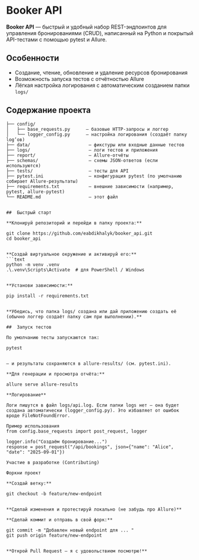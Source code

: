 
# Booker API

**Booker API** — быстрый и удобный набор REST-эндпоинтов для управления бронированиями (CRUD), написанный на Python и покрытый API-тестами с помощью pytest и Allure.

##  Особенности
- Создание, чтение, обновление и удаление ресурсов бронирования  
- Возможность запуска тестов с отчётностью Allure  
- Лёгкая настройка логирования с автоматическим созданием папки `logs/`

##  Содержание проекта
```text
├── config/
│   ├── base_requests.py      — базовые HTTP-запросы и логгер  
│   └── logger_config.py      — настройка логирования (создаёт папку log’ов)  
├── data/                      — фикстуры или входные данные тестов  
├── logs/                      — логи тестов и приложения  
├── report/                    — Allure-отчёты  
├── schemas/                   — схемы JSON-ответов (если используются)  
├── tests/                     — тесты для API  
├── pytest.ini                 — конфигурация pytest (по умолчанию собирает Allure-результаты)  
├── requirements.txt           — внешние зависимости (например, pytest, allure-pytest)  
└── README.md                  — этот файл


##  Быстрый старт

**Клонируй репозиторий и перейди в папку проекта:**

git clone https://github.com/eabdikhalyk/booker_api.git
cd booker_api


**Создай виртуальное окружение и активируй его:**
```text
python -m venv .venv
.\.venv\Scripts\Activate  # для PowerShell / Windows


**Установи зависимости:**

pip install -r requirements.txt


**Убедись, что папка logs/ создана или дай приложению создать её (обычно логгер создаёт папку сам при выполнении).**

##  Запуск тестов 

По умолчанию тесты запускаются так:

pytest


— и результаты сохраняются в allure-results/ (см. pytest.ini).

**Для генерации и просмотра отчёта:**

allure serve allure-results

**Логирование**

Логи пишутся в файл logs/api.log. Если папки logs нет — она будет создана автоматически (logger_config.py). Это избавляет от ошибок вроде FileNotFoundError.

Пример использования
from config.base_requests import post_request, logger

logger.info("Создаём бронирование...")
response = post_request("/api/bookings", json={"name": "Alice", "date": "2025-09-01"})

Участие в разработке (Contributing)

Форкни проект

**Создай ветку:**

git checkout -b feature/new-endpoint


**Сделай изменения и протестируй локально (не забудь про Allure)**

**Сделай коммит и отправь в свой форк:**

git commit -m "Добавлен новый endpoint для ... "
git push origin feature/new-endpoint


**Открой Pull Request — я с удовольствием посмотрю!**

